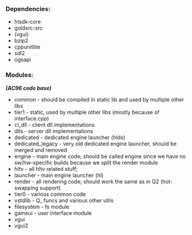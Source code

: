 ### Dependencies:
* hlsdk-core
* goldsrc-src
* (vgui)
* bzip2
* cppunitlite
* sdl2
* ogsapi

### Modules:
***(AC96 code base)***
* common - should be compiled in static lib and used by multiple other libs
* tier1 - static, used by multiple other libs (mostly because of interface.cpp)
* cl_dll - client dll implementations
* dlls - server dll implementations
* dedicated - dedicated engine launcher (hlds)
* dedicated_legacy - very old dedicated engine launcher, should be merged and removed
* engine - main engine code; should be called engine since we have no sw/hw-specific builds because we split the render module
* hltv - all hltv related stuff;
* launcher - main engine launcher (hl)
* render - all rendering code; should work the same as in Q2 (hot-swapping support)
* tier0 - various common code
* vstdlib - Q_ funcs and various other utils
* filesystem - fs module
* gameui - user interface module
* vgui
* vgui2
